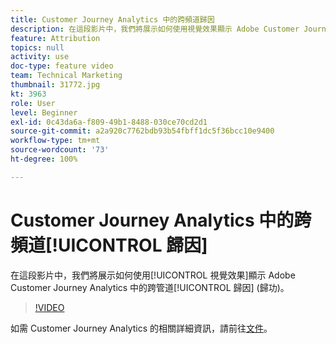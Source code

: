 ```yaml
---
title: Customer Journey Analytics 中的跨頻道歸因
description: 在這段影片中，我們將展示如何使用視覺效果顯示 Adobe Customer Journey Analytics 中的跨管道歸因 (歸功)。
feature: Attribution
topics: null
activity: use
doc-type: feature video
team: Technical Marketing
thumbnail: 31772.jpg
kt: 3963
role: User
level: Beginner
exl-id: 0c43da6a-f809-49b1-8488-030ce70cd2d1
source-git-commit: a2a920c7762bdb93b54fbff1dc5f36bcc10e9400
workflow-type: tm+mt
source-wordcount: '73'
ht-degree: 100%

---
```


# Customer Journey Analytics 中的跨頻道[!UICONTROL 歸因]

在這段影片中，我們將展示如何使用[!UICONTROL 視覺效果]顯示 Adobe Customer Journey Analytics 中的跨管道[!UICONTROL 歸因] (歸功)。

>[!VIDEO](https://video.tv.adobe.com/v/31772/?quality=12&learn=on)

如需 Customer Journey Analytics 的相關詳細資訊，請前往[文件](https://experienceleague.adobe.com/docs/analytics-platform/using/cja-landing.html?lang=zh-Hant)。
